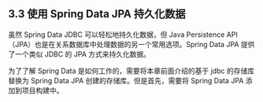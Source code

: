 ## 3.3 使用 Spring Data JPA 持久化数据

虽然 Spring Data JDBC 可以轻松地持久化数据，但 Java Persistence API（JPA）也是在关系数据库中处理数据的另一个常用选项。Spring Data JPA 提供了一个类似 JDBC 的 JPA 方式来持久化数据。

为了了解 Spring Data 是如何工作的，需要将本章前面介绍的基于 jdbc 的存储库替换为 Spring Data JPA 创建的存储库。但是首先，需要将 Spring Data JPA 添加到项目构建中。

